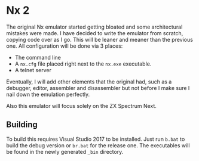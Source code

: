 # Nx 2

The original Nx emulator started getting bloated and some architectural mistakes were made.  I have
decided to write the emulator from scratch, copying code over as I go.  This will be leaner and meaner
than the previous one.  All configuration will be done via 3 places:

* The command line
* A `nx.cfg` file placed right next to the `nx.exe` executable.
* A telnet server

Eventually, I will add other elements that the original had, such as a debugger, editor, assembler and disassembler
but not before I make sure I nail down the emulation perfectly.

Also this emulator will focus solely on the ZX Spectrum Next.

## Building

To build this requires Visual Studio 2017 to be installed.  Just run `b.bat` to build the debug version or `br.bat` for the
release one.  The executables will be found in the newly generated `_bin` directory.


